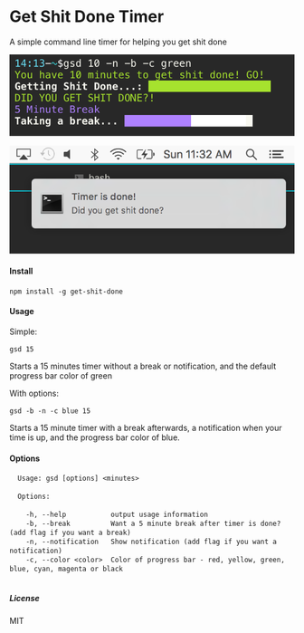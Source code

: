 # Get Shit Done Timer

A simple command line timer for helping you get shit done 

![Get Shit Done](./screenshot.png)

![Get Shit Done](./screenshot-2.png)

#### Install
```
npm install -g get-shit-done
```

#### Usage

Simple: 
```
gsd 15
```
Starts a 15 minutes timer without a break or notification, and the default progress bar color of green 

With options:
```
gsd -b -n -c blue 15
```

Starts a 15 minute timer with a break afterwards, a notification when your time is up, and the progress bar color of blue. 


#### Options 

```
  Usage: gsd [options] <minutes>

  Options:

    -h, --help           output usage information
    -b, --break          Want a 5 minute break after timer is done? (add flag if you want a break)
    -n, --notification   Show notification (add flag if you want a notification)
    -c, --color <color>  Color of progress bar - red, yellow, green, blue, cyan, magenta or black
    
```

##### License

MIT
